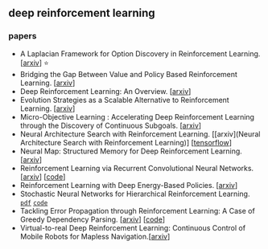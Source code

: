 ## deep reinforcement learning

### papers

- A Laplacian Framework for Option Discovery in Reinforcement Learning. [[arxiv](https://arxiv.org/abs/1703.00956)] :star:
- Bridging the Gap Between Value and Policy Based Reinforcement Learning.  [[arxiv](https://arxiv.org/abs/1702.08892)]
- Deep Reinforcement Learning: An Overview. [[arxiv](https://arxiv.org/abs/1701.07274)]
- Evolution Strategies as a Scalable Alternative to Reinforcement Learning. [[arxiv](https://arxiv.org/abs/1703.03864)]
- Micro-Objective Learning : Accelerating Deep Reinforcement Learning through the Discovery of Continuous Subgoals. [[arxiv](https://arxiv.org/abs/1703.03933)] 
- Neural Architecture Search with Reinforcement Learning. [[arxiv](Neural Architecture Search with Reinforcement Learning)] [[tensorflow](https://github.com/tensorflow/models)]
- Neural Map: Structured Memory for Deep Reinforcement Learning.  [[arxiv](https://arxiv.org/abs/1702.08360)]
- Reinforcement Learning via Recurrent Convolutional Neural Networks. [[arxiv](https://arxiv.org/abs/1701.02392)] [[code](https://github.com/tanmayshankar/RCNN_MDP)]
- Reinforcement Learning with Deep Energy-Based Policies. [[arxiv](https://arxiv.org/abs/1702.08165)]
- Stochastic Neural Networks for Hierarchical Reinforcement Learning. [`pdf`](https://openreview.net/pdf?id=B1oK8aoxe) [`code`](https://github.com/florensacc/snn4hrl) 
- Tackling Error Propagation through Reinforcement Learning: A Case of Greedy Dependency Parsing. [[arxiv](https://arxiv.org/abs/1702.06794)] [[code](https://bitbucket.org/cltl/redep-java)] 
- Virtual-to-real Deep Reinforcement Learning: Continuous Control of Mobile Robots for Mapless Navigation.[[arxiv](https://arxiv.org/abs/1703.00420)]   
  
